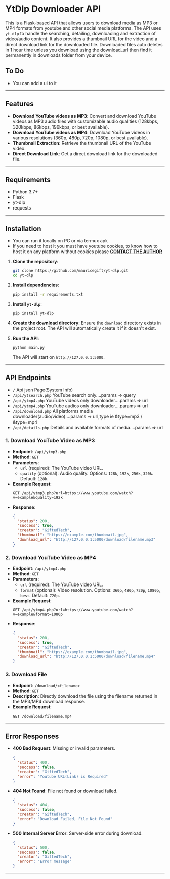 # YtDlp Downloader API

This is a Flask-based API that allows users to download media as MP3 or MP4 formats from youtube and other social media platforms. The API uses `yt-dlp` to handle the searching, detailing,  downloading and extraction of video/audio content. It also provides a thumbnail URL for the video and a direct download link for the downloaded file. Downloaded files auto deletes in 1 hour time unless you download using the download_url then find it permanently in downloads folder from your device.

## To Do
- You can add a ui to it

---

## Features

- **Download YouTube videos as MP3**: Convert and download YouTube videos as MP3 audio files with customizable audio qualities (128kbps, 320kbps, 86kbps, 196kbps, or best available).
- **Download YouTube videos as MP4**: Download YouTube videos in various resolutions (360p, 480p, 720p, 1080p, or best available).
- **Thumbnail Extraction**: Retrieve the thumbnail URL of the YouTube video.
- **Direct Download Link**: Get a direct download link for the downloaded file.

---

## Requirements

- Python 3.7+
- Flask
- yt-dlp
- requests

---

## Installation
- You can run it locally on PC or via termux apk
- If you need to host it you must have youtube cookies, to know how to host it on any platform without cookies please **[CONTACT THE AUTHOR](https://t.me/mouricedevs)**

1. **Clone the repository**:
   ```bash
   git clone https://github.com/mauricegift/yt-dlp.git
   cd yt-dlp
   ```

2. **Install dependencies**:
   ```bash
   pip install -r requirements.txt
   ```

3. **Install `yt-dlp`**:
   ```bash
   pip install yt-dlp
   ```

4. **Create the download directory**:
   Ensure the `download` directory exists in the project root. The API will automatically create it if it doesn't exist.

5. **Run the API**:
   ```bash
   python main.py
   ```

   The API will start on `http://127.0.0.1:5000`.

---

## API Endpoints
- `/` Api json Page(System Info)
- `/api/ytsearch.php` YouTube search only....params => query
- `/api/ytmp4.php` YouTube videos only downloader....params => url
- `/api/ytmp4.php` YouTube audios only downloader....params => url
- `/api/download.php` All platforms media downloader(audio/video)....params => url,type ie &type=mp3 / &type=mp4
- `/api/details.php` Details and available formats of media....params => url

### 1. Download YouTube Video as MP3
- **Endpoint**: `/api/ytmp3.php`
- **Method**: `GET`
- **Parameters**:
  - `url` (required): The YouTube video URL.
  - `quality` (optional): Audio quality. Options: `128k`, `192k`, `256k`, `320k`. Default: `128k`.
- **Example Request**:
  ```
  GET /api/ytmp3.php?url=https://www.youtube.com/watch?v=example&quality=192k
  ```
- **Response**:
  ```json
  {
    "status": 200,
    "success": true,
    "creator": "GiftedTech",
    "thumbnail": "https://example.com/thumbnail.jpg",
    "download_url": "http://127.0.0.1:5000/download/filename.mp3"
  }
  ```

### 2. Download YouTube Video as MP4
- **Endpoint**: `/api/ytmp4.php`
- **Method**: `GET`
- **Parameters**:
  - `url` (required): The YouTube video URL.
  - `format` (optional): Video resolution. Options: `360p`, `480p`, `720p`, `1080p`, `best`. Default: `720p`.
- **Example Request**:
  ```
  GET /api/ytmp4.php?url=https://www.youtube.com/watch?v=example&format=1080p
  ```
- **Response**:
  ```json
  {
    "status": 200,
    "success": true,
    "creator": "GiftedTech",
    "thumbnail": "https://example.com/thumbnail.jpg",
    "download_url": "http://127.0.0.1:5000/download/filename.mp4"
  }
  ```

### 3. Download File
- **Endpoint**: `/download/<filename>`
- **Method**: `GET`
- **Description**: Directly download the file using the filename returned in the MP3/MP4 download response.
- **Example Request**:
  ```
  GET /download/filename.mp4
  ```

---

## Error Responses

- **400 Bad Request**: Missing or invalid parameters.
  ```json
  {
    "status": 400,
    "success": false,
    "creator": "GiftedTech",
    "error": "Youtube URL(Link) is Required"
  }
  ```

- **404 Not Found**: File not found or download failed.
  ```json
  {
    "status": 404,
    "success": false,
    "creator": "GiftedTech",
    "error": "Download Failed, File Not Found"
  }
  ```

- **500 Internal Server Error**: Server-side error during download.
  ```json
  {
    "status": 500,
    "success": false,
    "creator": "GiftedTech",
    "error": "Error message"
  }
  ```

---
